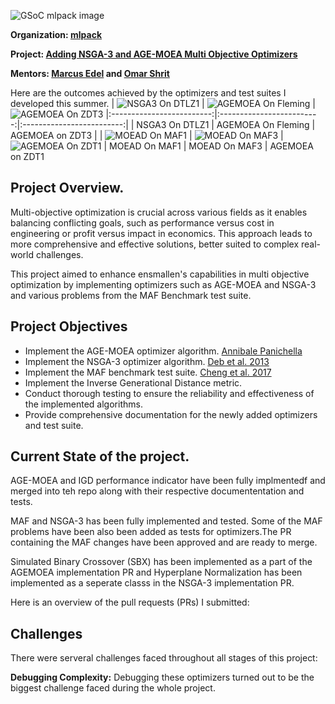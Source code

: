 ![GSoC mlpack image](src/gsoc-mlpack.png)

**Organization: [mlpack](https://github.com/mlpack)**

**Project: [Adding NSGA-3 and AGE-MOEA Multi Objective Optimizers](https://summerofcode.withgoogle.com/programs/2024/projects/CIHE5bCy)**

**Mentors: [Marcus Edel](https://github.com/zoq) and [Omar Shrit](https://github.com/shrit)**


Here are the outcomes achieved by the optimizers and test suites I developed this summer.
| ![NSGA3 On DTLZ1](src/dtlz1.png) | ![AGEMOEA On Fleming](src/fleming.png) | ![AGEMOEA On ZDT3](src/ZDT3.png) 
|:-------------------------:|:-------------------------:|:-------------------------:|
| NSGA3 On DTLZ1 | AGEMOEA On Fleming | AGEMOEA on ZDT3 |
| ![MOEAD On MAF1](src/MAF1.png) | ![MOEAD On MAF3](src/MAF3.png) | ![AGEMOEA On ZDT1](src/ZDT.png)
| MOEAD On MAF1 | MOEAD On MAF3 | AGEMOEA on ZDT1

## Project Overview.

Multi-objective optimization is crucial across various fields as it enables balancing conflicting goals, such as performance versus cost in engineering or profit versus impact in economics. This approach leads to more comprehensive and effective solutions, better suited to complex real-world challenges.


This project aimed to enhance ensmallen's capabilities in multi objective optimization by implementing optimizers such as AGE-MOEA and NSGA-3 and various problems from the MAF Benchmark test suite. 

## Project Objectives

- Implement the AGE-MOEA optimizer algorithm. [Annibale Panichella](https://doi.org/10.1145/3321707.3321839)
- Implement the NSGA-3 optimizer algorithm. [Deb et al. 2013](https://www.egr.msu.edu/~kdeb/papers/k2012009.pdf)
- Implement the MAF benchmark test suite. [Cheng et al. 2017](https://www.researchgate.net/publication/315446832_A_benchmark_test_suite_for_evolutionary_many-objective_optimization)
- Implement the Inverse Generational Distance metric.
- Conduct thorough testing to ensure the reliability and effectiveness of the implemented algorithms.
- Provide comprehensive documentation for the newly added optimizers and test suite.

## Current State of the project.

AGE-MOEA and IGD performance indicator have been fully implmentedf and merged into teh repo along with their respective documententation and tests.

MAF and NSGA-3 has been fully implemented and tested. Some of the MAF problems have  been also been added as tests for optimizers.The PR containing the MAF changes have been approved and are ready to merge.

Simulated Binary Crossover (SBX) has been implemented as a part of the AGEMOEA implementation PR and Hyperplane Normalization has been implemented as a seperate classs in the NSGA-3 implementation PR.

Here is an overview of the pull requests (PRs) I submitted:

## Challenges
There were serveral challenges faced throughout all stages of this project: 

**Debugging Complexity:** Debugging these optimizers turned out to be the biggest challenge faced during the whole project.


